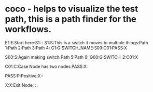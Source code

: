 # coco - helps to visualize the test path, this is a path finder for the workflows.

E1:E:Start here:S1: :
S1:S:This is a switch it moves to multiple things:Path 1:Path 2:Path 3:Path 4:
G1:G:SWITCH_NAME:S00:C01:PASS:X

S00:S:Again making switch:Path 5:Path 6:
G00:G:SWITCH_2:C01:X

C01:C:Case Node has two nodes:PASS:X:

PASS:P:Positive:X::

X:X:Exit Node: : :
